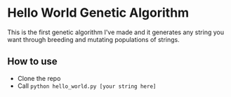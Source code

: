 # Hello World Genetic Algorithm

This is the first genetic algorithm I've made and it generates any string you want through breeding and mutating populations of strings.

## How to use

* Clone the repo
* Call `python hello_world.py [your string here]`